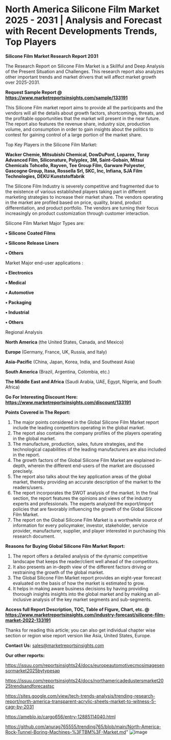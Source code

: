 # North America Silicone Film Market 2025 - 2031 | Analysis and Forecast with Recent Developments Trends, Top Players

<strong>Silicone Film Market Research Report 2031</strong>

The Research Report on Silicone Film Market is a Skillful and Deep Analysis of the Present Situation and Challenges. This research report also analyzes other important trends and market drivers that will affect market growth over 2025-2031.

<strong>Request Sample Report @ <a href=https://www.marketreportsinsights.com/sample/133191>https://www.marketreportsinsights.com/sample/133191</a></strong>

This Silicone Film market report aims to provide all the participants and the vendors will all the details about growth factors, shortcomings, threats, and the profitable opportunities that the market will present in the near future. The report also features the revenue share, industry size, production volume, and consumption in order to gain insights about the politics to contest for gaining control of a large portion of the market share.

Top Key Players in the Silicone Film Market:

<strong>Wacker Chemie, Mitsubishi Chemical, DowDuPont, Loparex, Toray Advanced Film, Siliconature, Polyplex, 3M, Saint-Gobain, Mitsui Chemicals Tohcello, Rayven, Tee Group Film, Garware Polyester, Gascogne Group, Itasa, Rossella Srl, SKC, Inc, Infiana, SJA Film Technologies, DEKU Kunststoffabrik</strong>

The Silicone Film Industry is severely competitive and fragmented due to the existence of various established players taking part in different marketing strategies to increase their market share. The vendors operating in the market are profiled based on price, quality, brand, product differentiation, and product portfolio. The vendors are turning their focus increasingly on product customization through customer interaction.

Silicone Film Market Major Types are:

<strong>• Silicone Coated Films

• Silicone Release Liners

• Others</strong>

Market Major end-user applications :

<strong>• Electronics

• Medical

• Automotive

• Packaging

• Industrial

• Others</strong>

Regional Analysis

</u><strong><b>North America</b></strong> (the United States, Canada, and Mexico)

<strong><b>Europe </b></strong>(Germany, France, UK, Russia, and Italy)

<strong><b>Asia-Pacific</b></strong> (China, Japan, Korea, India, and Southeast Asia)

<strong><b>South America</b></strong> (Brazil, Argentina, Colombia, etc.)

<strong><b>The Middle East and Africa</b></strong> (Saudi Arabia, UAE, Egypt, Nigeria, and South Africa)

<strong>Go For Interesting Discount Here: <a href=https://www.marketreportsinsights.com/discount/133191>https://www.marketreportsinsights.com/discount/133191</a></strong>

<strong>Points Covered in The Report:</strong>
<ol>
  <li>The major points considered in the Global Silicone Film Market report include the leading competitors operating in the global market.</li>
  <li>The report also contains the company profiles of the players operating in the global market.</li>
  <li>The manufacture, production, sales, future strategies, and the technological capabilities of the leading manufacturers are also included in the report.</li>
  <li>The growth factors of the Global Silicone Film Market are explained in-depth, wherein the different end-users of the market are discussed precisely.</li>
  <li>The report also talks about the key application areas of the global market, thereby providing an accurate description of the market to the readers/users.</li>
  <li>The report incorporates the SWOT analysis of the market. In the final section, the report features the opinions and views of the industry experts and professionals. The experts analyzed the export/import policies that are favorably influencing the growth of the Global Silicone Film Market.</li>
  <li>The report on the Global Silicone Film Market is a worthwhile source of information for every policymaker, investor, stakeholder, service provider, manufacturer, supplier, and player interested in purchasing this research document.</li>
</ol>
<strong>Reasons for Buying Global Silicone Film Market Report:</strong>

<ol>
  <li>The report offers a detailed analysis of the dynamic competitive landscape that keeps the reader/client well ahead of the competitors.</li>
  <li>It also presents an in-depth view of the different factors driving or restraining the growth of the global market.</li>
  <li>The Global Silicone Film Market report provides an eight-year forecast evaluated on the basis of how the market is estimated to grow.</li>
  <li>It helps in making aware business decisions by having providing thorough insights insights into the global market and by making an all-inclusive analysis of the key market segments and sub-segments.</li>
</ol>
<strong>Access full Report Description, TOC, Table of Figure, Chart, etc. @ <a href=https://www.marketreportsinsights.com/industry-forecast/silicone-film-market-2022-133191>https://www.marketreportsinsights.com/industry-forecast/silicone-film-market-2022-133191</a></strong>


Thanks for reading this article; you can also get individual chapter wise section or region wise report version like Asia, United States, Europe.

<strong>Contact Us:</strong>
sales@marketreportsinsights.com

<strong>Our other reports:</strong>

<a href=https://issuu.com/reportsinsights24/docs/europeautomotivecmosimagesensormarket2025bytypesap>https://issuu.com/reportsinsights24/docs/europeautomotivecmosimagesensormarket2025bytypesap</a>

<a href=https://issuu.com/reportsinsights24/docs/northamericadedustersmarket2025trendsandforecastsc>https://issuu.com/reportsinsights24/docs/northamericadedustersmarket2025trendsandforecastsc</a>

<a href=https://sites.google.com/view/tech-trends-analysis/trending-research-report/north-america-transparent-acrylic-sheets-market-to-witness-5-cagr-by-2031>https://sites.google.com/view/tech-trends-analysis/trending-research-report/north-america-transparent-acrylic-sheets-market-to-witness-5-cagr-by-2031</a>

<a href=https://ameblo.jp/cargo656/entry-12885114040.html>https://ameblo.jp/cargo656/entry-12885114040.html</a>

<a href=https://github.com/anurag765555/trending765/blob/main/North-America-Rock-Tunnel-Boring-Machines-%3FTBM%3F-Market.md>https://github.com/anurag765555/trending765/blob/main/North-America-Rock-Tunnel-Boring-Machines-%3FTBM%3F-Market.md</a>"
![image](https://github.com/user-attachments/assets/bcd37330-03c7-4345-afce-d8aa246b4caa)
